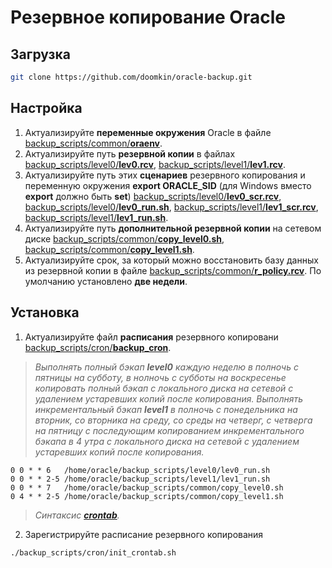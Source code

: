 # Резервное копирование Oracle

## Загрузка

```bash
git clone https://github.com/doomkin/oracle-backup.git
```

## Настройка

1. Актуализируйте **переменные окружения** Oracle в файле [backup_scripts/common/**oraenv**](backup_scripts/common/oraenv).
2. Актуализируйте путь **резервной копии** в файлах [backup_scripts/level0/**lev0.rcv**](backup_scripts/level0/lev0.rcv), [backup_scripts/level1/**lev1.rcv**](backup_scripts/level1/lev1.rcv).
3. Актуализируйте путь этих **сценариев** резервного копирования и переменную окружения **export ORACLE_SID** (для Windows вместо **export** должно быть **set**) [backup_scripts/level0/**lev0_scr.rcv**](backup_scripts/level0/lev0_scr.rcv), [backup_scripts/level0/**lev0_run.sh**](backup_scripts/level0/lev0_run.sh), [backup_scripts/level1/**lev1_scr.rcv**](backup_scripts/level1/lev1_scr.rcv), [backup_scripts/level1/**lev1_run.sh**](backup_scripts/level1/lev1_run.sh).
4. Актуализируйте путь **дополнительной резервной копии** на сетевом диске [backup_scripts/common/**copy_level0.sh**](backup_scripts/common/copy_level0.sh), [backup_scripts/common/**copy_level1.sh**](backup_scripts/common/copy_level1.sh).
5. Актуализируйте срок, за который можно восстановить базу данных из резервной копии в файле [backup_scripts/common/**r_policy.rcv**](backup_scripts/common/r_policy.rcv). По умолчанию установлено **две недели**.

## Установка

1. Актуализируйте файл **расписания** резервного копировани [backup_scripts/cron/**backup_cron**](backup_scripts/cron/backup_cron).

> _Выполнять полный бэкап **level0** каждую неделю в полночь с пятницы на субботу, в нолночь с субботы на воскресенье копировать полный бэкап с локального диска на сетевой с удалением устаревших копий после копирования. Выполнять инкрементальный бэкап **level1** в полночь с понедельника на вторник, со вторника на среду, со среды на четверг, с четверга на пятницу с последующим копированием инкрементального бэкапа в 4 утра с локального диска на сетевой с удалением устаревших копий после копирования._

```
0 0 * * 6   /home/oracle/backup_scripts/level0/lev0_run.sh
0 0 * * 2-5 /home/oracle/backup_scripts/level1/lev1_run.sh
0 0 * * 7   /home/oracle/backup_scripts/common/copy_level0.sh
0 4 * * 2-5 /home/oracle/backup_scripts/common/copy_level1.sh
```

> _Синтаксис [**crontab**](https://losst.ru/nastrojka-cron)._

2. Зарегистрируйте расписание резервного копирования
```bash
./backup_scripts/cron/init_crontab.sh
```
